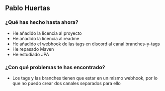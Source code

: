 ## Pablo Huertas
### ¿Qué has hecho hasta ahora?
- He añadido la licencia al proyecto
- He añadido la licencia al readme
- He añadido el webhook de las tags en discord al canal branches-y-tags
- He repasado Maven
- He estudiado JPA
### ¿Con qué problemas te has encontrado?
- Los tags y las branches tienen que estar en un mismo webhook, por lo que no puedo crear dos canales separados para ello
<br><br>